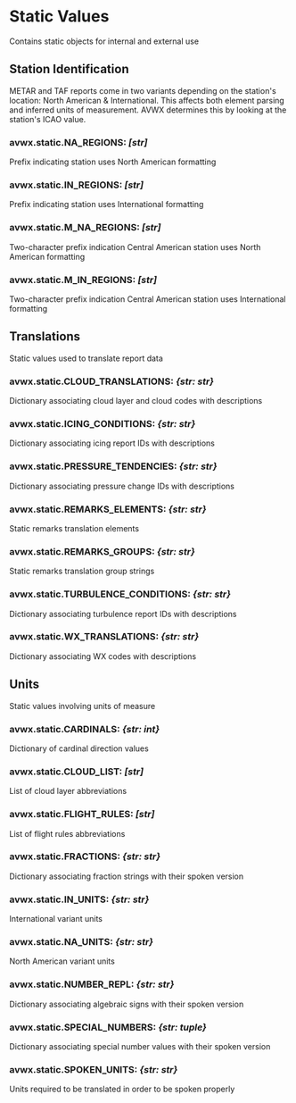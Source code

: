 # Static Values

Contains static objects for internal and external use

## Station Identification

METAR and TAF reports come in two variants depending on the station's location: North American & International. This affects both element parsing and inferred units of measurement. AVWX determines this by looking at the station's ICAO value.

### avwx.static.**NA_REGIONS**: *[str]*

Prefix indicating station uses North American formatting

### avwx.static.**IN_REGIONS**: *[str]*

Prefix indicating station uses International formatting

### avwx.static.**M_NA_REGIONS**: *[str]*

Two-character prefix indication Central American station uses North American formatting

### avwx.static.**M_IN_REGIONS**: *[str]*

Two-character prefix indication Central American station uses International formatting

## Translations

Static values used to translate report data

### avwx.static.**CLOUD_TRANSLATIONS**: *{str: str}*

Dictionary associating cloud layer and cloud codes with descriptions

### avwx.static.**ICING_CONDITIONS**: *{str: str}*

Dictionary associating icing report IDs with descriptions

### avwx.static.**PRESSURE_TENDENCIES**: *{str: str}*

Dictionary associating pressure change IDs with descriptions

### avwx.static.**REMARKS_ELEMENTS**: *{str: str}*

Static remarks translation elements

### avwx.static.**REMARKS_GROUPS**: *{str: str}*

Static remarks translation group strings

### avwx.static.**TURBULENCE_CONDITIONS**: *{str: str}*

Dictionary associating turbulence report IDs with descriptions

### avwx.static.**WX_TRANSLATIONS**: *{str: str}*

Dictionary associating WX codes with descriptions

## Units

Static values involving units of measure

### avwx.static.**CARDINALS**: *{str: int}*

Dictionary of cardinal direction values

### avwx.static.**CLOUD_LIST**: *[str]*

List of cloud layer abbreviations

### avwx.static.**FLIGHT_RULES**: *[str]*

List of flight rules abbreviations

### avwx.static.**FRACTIONS**: *{str: str}*

Dictionary associating fraction strings with their spoken version

### avwx.static.**IN_UNITS**: *{str: str}*

International variant units

### avwx.static.**NA_UNITS**: *{str: str}*

North American variant units

### avwx.static.**NUMBER_REPL**: *{str: str}*

Dictionary associating algebraic signs with their spoken version

### avwx.static.**SPECIAL_NUMBERS**: *{str: tuple}*

Dictionary associating special number values with their spoken version

### avwx.static.**SPOKEN_UNITS**: *{str: str}*

Units required to be translated in order to be spoken properly
